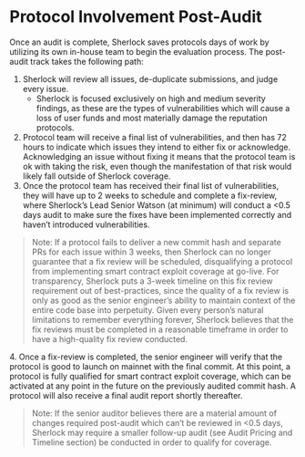 # Protocol Involvement Post-Audit

Once an audit is complete, Sherlock saves protocols days of work by utilizing its own in-house team to begin the evaluation process. The post-audit track takes the following path:

1. Sherlock will review all issues, de-duplicate submissions, and judge every issue.
   * Sherlock is focused exclusively on high and medium severity findings, as these are the types of vulnerabilities which will cause a loss of user funds and most materially damage the reputation protocols.
2. Protocol team will receive a final list of vulnerabilities, and then has 72 hours to indicate which issues they intend to either fix or acknowledge. Acknowledging an issue without fixing it means that the protocol team is ok with taking the risk, even though the manifestation of that risk would likely fall outside of Sherlock coverage.&#x20;
3. Once the protocol team has received their final list of vulnerabilities, they will have up to 2 weeks to schedule and complete a fix-review, where Sherlock’s Lead Senior Watson (at minimum) will conduct a <0.5 days audit to make sure the fixes have been implemented correctly and haven’t introduced vulnerabilities.

> Note: If a protocol fails to deliver a new commit hash and separate PRs for each issue within 3 weeks, then Sherlock can no longer guarantee that a fix review will be scheduled, disqualifying a protocol from implementing smart contract exploit coverage at go-live. For transparency, Sherlock puts a 3-week timeline on this fix review requirement out of best-practices, since the quality of a fix review is only as good as the senior engineer’s ability to maintain context of the entire code base into perpetuity. Given every person’s natural limitations to remember everything forever, Sherlock believes that the fix reviews must be completed in a reasonable timeframe in order to have a high-quality fix review conducted.

4\. Once a fix-review is completed, the senior engineer will verify that the protocol is good to launch on mainnet with the final commit. At this point, a protocol is fully qualified for smart contract exploit coverage, which can be activated at any point in the future on the previously audited commit hash. A protocol will also receive a final audit report shortly thereafter.

> Note: If the senior auditor believes there are a material amount of changes required post-audit which can’t be reviewed in <0.5 days, Sherlock may require a smaller follow-up audit (see Audit Pricing and Timeline section) be conducted in order to qualify for coverage.
